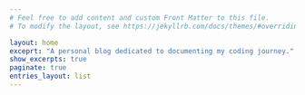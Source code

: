 ```yaml
---
# Feel free to add content and custom Front Matter to this file.
# To modify the layout, see https://jekyllrb.com/docs/themes/#overriding-theme-defaults

layout: home
exceprt: "A personal blog dedicated to documenting my coding journey."
show_excerpts: true
paginate: true
entries_layout: list
---
```

